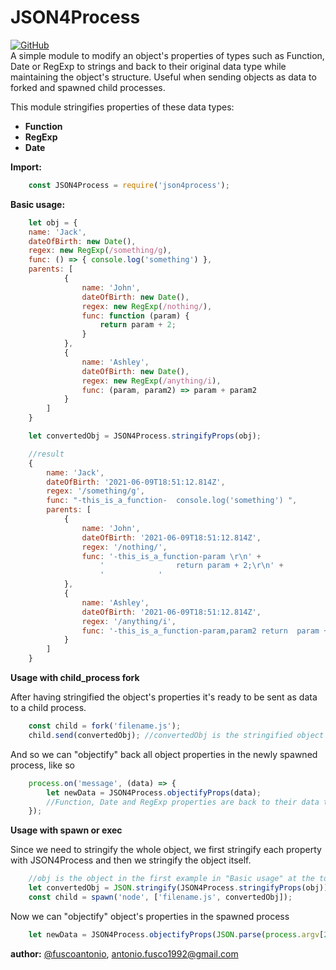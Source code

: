 # JSON4Process

[![GitHub](https://img.shields.io/badge/GitHub-v.0.1.5-red.svg)](https://github.com/fuscoantonio/JSON4Process)  
A simple module to modify an object's properties of types such as Function, Date or RegExp to strings and back to their original data type while maintaining the object's structure. Useful when sending objects as data to forked and spawned child processes.   

This module stringifies properties of these data types:
  - **Function**
  - **RegExp**
  - **Date**

**Import:**
```javascript
    const JSON4Process = require('json4process');
```   
**Basic usage:**
```javascript
    let obj = {
    name: 'Jack',
    dateOfBirth: new Date(),
    regex: new RegExp(/something/g),
    func: () => { console.log('something') },
    parents: [
            {
                name: 'John',
                dateOfBirth: new Date(),
                regex: new RegExp(/nothing/),
                func: function (param) {
                    return param + 2;
                }
            },
            {
                name: 'Ashley',
                dateOfBirth: new Date(),
                regex: new RegExp(/anything/i),
                func: (param, param2) => param + param2
            }
        ]
    }

    let convertedObj = JSON4Process.stringifyProps(obj);

    //result
    {
        name: 'Jack',
        dateOfBirth: '2021-06-09T18:51:12.814Z',
        regex: '/something/g',
        func: "-this_is_a_function-  console.log('something') ",
        parents: [
            {
                name: 'John',
                dateOfBirth: '2021-06-09T18:51:12.814Z',
                regex: '/nothing/',
                func: '-this_is_a_function-param \r\n' +
                    '                return param + 2;\r\n' +
                    '            '
            },
            {
                name: 'Ashley',
                dateOfBirth: '2021-06-09T18:51:12.814Z',
                regex: '/anything/i',
                func: '-this_is_a_function-param,param2 return  param + param2'
            }
        ]
    }
```
**Usage with child_process fork** 

After having stringified the object's properties it's ready to be sent as data to a child process.
```javascript
    const child = fork('filename.js');
    child.send(convertedObj); //convertedObj is the stringified object in the example above
```
And so we can "objectify" back all object properties in the newly spawned process, like so
```javascript
    process.on('message', (data) => {
        let newData = JSON4Process.objectifyProps(data);
        //Function, Date and RegExp properties are back to their data type and can now be used as such
    });
```

**Usage with spawn or exec**

Since we need to stringify the whole object, we first stringify each property with JSON4Process and then we stringify the object itself.
```javascript
    //obj is the object in the first example in "Basic usage" at the top of this document
    let convertedObj = JSON.stringify(JSON4Process.stringifyProps(obj));
    const child = spawn('node', ['filename.js', convertedObj]);
```
Now we can "objectify" object's properties in the spawned process
```javascript
    let newData = JSON4Process.objectifyProps(JSON.parse(process.argv[2]));
```

**author:** [@fuscoantonio](https://github.com/fuscoantonio), antonio.fusco1992@gmail.com
